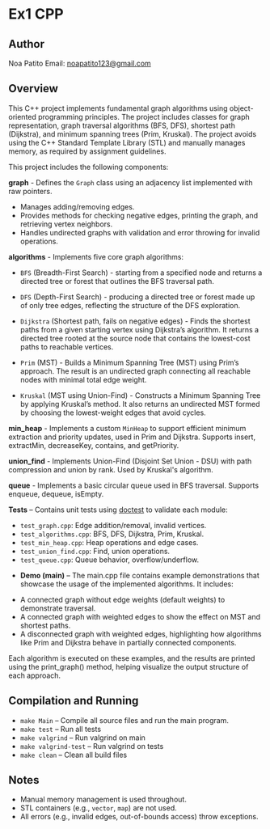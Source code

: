 # Ex1 CPP

## Author
Noa Patito 
Email: noapatito123@gmail.com

## Overview

This C++ project implements fundamental graph algorithms using object-oriented programming principles. The project includes classes for graph representation, graph traversal algorithms (BFS, DFS), shortest path (Dijkstra), and minimum spanning trees (Prim, Kruskal). The project avoids using the C++ Standard Template Library (STL) and manually manages memory, as required by assignment guidelines.

This project includes the following components:

 **graph** - Defines the `Graph` class using an adjacency list implemented with raw pointers.
* Manages adding/removing edges.
* Provides methods for checking negative edges, printing the graph, and retrieving vertex neighbors.
* Handles undirected graphs with validation and error throwing for invalid operations.

**algorithms** - Implements five core graph algorithms:
* `BFS` (Breadth-First Search) - starting from a specified node and returns a directed tree or forest   that outlines the BFS traversal path.

* `DFS` (Depth-First Search) - producing a directed tree or forest made up of only tree edges, reflecting the structure of the DFS exploration.

* `Dijkstra` (Shortest path, fails on negative edges) - Finds the shortest paths from a given starting vertex using Dijkstra’s algorithm. It returns a directed tree rooted at the source node that contains the lowest-cost paths to reachable vertices.

* `Prim` (MST) - Builds a Minimum Spanning Tree (MST) using Prim’s approach. The result is an undirected graph connecting all reachable nodes with minimal total edge weight.

* `Kruskal` (MST using Union-Find) - Constructs a Minimum Spanning Tree by applying Kruskal’s method. It also returns an undirected MST formed by choosing the lowest-weight edges that avoid cycles.

**min_heap** - Implements a custom `MinHeap` to support efficient minimum extraction and priority updates, used in Prim and Dijkstra.
Supports insert, extractMin, decreaseKey, contains, and getPriority.

**union_find** - Implements Union-Find (Disjoint Set Union - DSU) with path compression and union by rank.
Used by Kruskal's algorithm.

**queue** - Implements a basic circular queue used in BFS traversal.
Supports enqueue, dequeue, isEmpty.

**Tests** – Contains unit tests using [doctest](https://github.com/doctest/doctest) to validate each module:
* `test_graph.cpp`: Edge addition/removal, invalid vertices.
* `test_algorithms.cpp`: BFS, DFS, Dijkstra, Prim, Kruskal.
* `test_min_heap.cpp`: Heap operations and edge cases.
* `test_union_find.cpp`: Find, union operations.
* `test_queue.cpp`: Queue behavior, overflow/underflow.

- **Demo (main)** – The main.cpp file contains example demonstrations that showcase the usage of the implemented algorithms. It includes:
* A connected graph without edge weights (default weights) to demonstrate traversal.
* A connected graph with weighted edges to show the effect on MST and shortest paths.
* A disconnected graph with weighted edges, highlighting how algorithms like Prim and Dijkstra behave in  partially connected components.

Each algorithm is executed on these examples, and the results are printed using the print_graph() method, helping visualize the output structure of each approach.


## Compilation and Running

* `make Main` – Compile all source files and run the main program.
* `make test` – Run all tests
* `make valgrind` – Run valgrind on main
* `make valgrind-test` – Run valgrind on tests
* `make clean` – Clean all build files

## Notes

* Manual memory management is used throughout.
* STL containers (e.g., `vector`, `map`) are not used.
* All errors (e.g., invalid edges, out-of-bounds access) throw exceptions.
